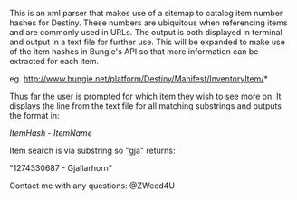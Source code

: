 This is an xml parser that makes use of a sitemap to catalog item number hashes for Destiny. These numbers are ubiquitous when referencing items and are commonly used in URLs. The output is both displayed in terminal and output in a text file for further use. 
This will be expanded to make use of the item hashes in Bungie's API so that more information can be extracted for each item.  

eg. http://www.bungie.net/platform/Destiny/Manifest/InventoryItem/*  

Thus far the user is prompted for which item they wish to see more on. It displays the line from the text file for all matching substrings and outputs the format in:  

*ItemHash* - *ItemName*  

Item search is via substring so "gja" returns:  

"1274330687 - Gjallarhorn"  

Contact me with any questions: @ZWeed4U
